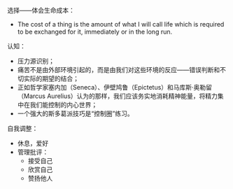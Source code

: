 
 选择——体会生命成本：
* The cost of a thing is the amount of what I will call life which is required to be exchanged for it, immediately or in the long run.

认知：
* 压力源识别；
* 痛苦不是由外部环境引起的，而是由我们对这些环境的反应——错误判断和不切实际的期望的结合；
* 正如哲学家塞内加（Seneca）、伊壁鸠鲁（Epictetus）和马库斯·奥勒留（Marcus Aurelius）认为的那样，我们应该务实地消耗精神能量，将精力集中在我们能控制的内心世界；
* 一个强大的斯多葛派技巧是“控制圈”练习。

自我调整：
* 休息，爱好
* 管理批评：
	* 接受自己
	* 欣赏自己
	* 赞扬他人

